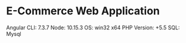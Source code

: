 # E-Commerce Web Application



Angular CLI: 7.3.7
Node: 10.15.3
OS: win32 x64
PHP Version: +5.5
SQL: Mysql



 


